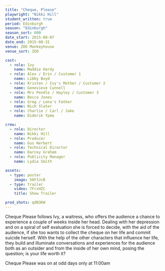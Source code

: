 ```yaml
---
title: "Cheque, Please"
playwright: "Nikki Hill"
student_written: true
period: Edinburgh
season: "Edinburgh"
season_sort: 600
date_start: 2015-08-07
date_end: 2015-08-31
venue: ZOO Monkeyhouse
venue_sort: ZOO

cast:
  - role: Ivy
    name: Maddie Hardy
  - role: Alex / Erin / Customer 1
    name: Libby Boyd
  - role: Kristen / Ivy's Mother / Customer 2
    name: Genevieve Cunnell
  - role: Mrs Pendle / Hayley / Customer 3
    name: Becca Jones
  - role: Greg / Lena's Father
    name: Nick Slater
  - role: Charlie / Carl / Jake
    name: Diderik Ypma

crew:
  - role: Director
    name: Nikki Hill
  - role: Producer
    name: Gus Herbert
  - role: Technical Director
    name: Darcey Graham
  - role: Publicity Manager
    name: Lydia Smith

assets:
  - type: poster
    image: 56F3JcB
  - type: trailer
    video: 7FrxHZC
    title: Show Trailer

prod_shots: qdN3KW
---
```


Cheque Please follows Ivy, a waitress, who offers the audience a chance to experience a couple of weeks inside her head. Dealing with her depression and on a spiral of self evaluation she is forced to decide, with the aid of the audience, if she too wants to collect the cheque on her life and commit suicide herself. With the help of the other characters that influence her life, they build and illuminate conversations and experiences for the audience both as an outsider and from the inside of her own mind, posing the question; is your life worth it?

Cheque Please was on at odd days only at 11:00am
